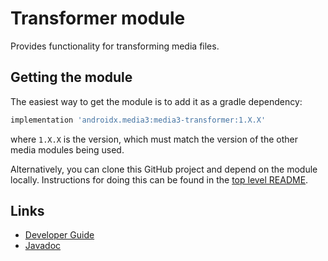 # Transformer module

Provides functionality for transforming media files.

## Getting the module

The easiest way to get the module is to add it as a gradle dependency:

```groovy
implementation 'androidx.media3:media3-transformer:1.X.X'
```

where `1.X.X` is the version, which must match the version of the other media
modules being used.

Alternatively, you can clone this GitHub project and depend on the module
locally. Instructions for doing this can be found in the [top level README][].

[top level README]: ../../README.md

## Links

*   [Developer Guide][]
*   [Javadoc][]

[Developer Guide]: https://developer.android.com/media/media3/transformer
[Javadoc]: https://developer.android.com/reference/androidx/media3/transformer/package-summary

